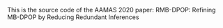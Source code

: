 This is the source code of the AAMAS 2020 paper: RMB-DPOP: Refining MB-DPOP by Reducing Redundant Inferences